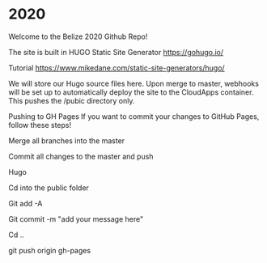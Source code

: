 # 2020
Welcome to the Belize 2020 Github Repo!  

The site is built in HUGO Static Site Generator
https://gohugo.io/


Tutorial
https://www.mikedane.com/static-site-generators/hugo/

We will store our Hugo source files here.  Upon merge to master, webhooks will be set up to automatically deploy the site to the CloudApps container.  This pushes the /pubic directory only. 


Pushing to GH Pages If you want to commit your changes to GitHub Pages, follow these steps!

Merge all branches into the master

Commit all changes to the master and push

Hugo

Cd into the public folder

Git add -A

Git commit -m "add your message here"

Cd ..

git push origin gh-pages
